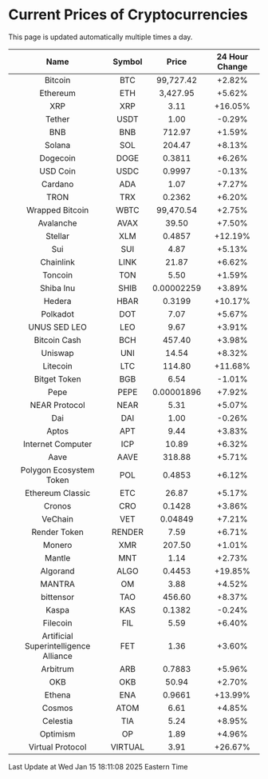 # Current Prices of Cryptocurrencies
This page is updated automatically multiple times a day.

| Name | Symbol | Price | 24 Hour Change |
| :---: |:---:| :---: | :---: |
| Bitcoin | BTC | 99,727.42 | +2.82% |
| Ethereum | ETH | 3,427.95 | +5.62% |
| XRP | XRP | 3.11 | +16.05% |
| Tether | USDT | 1.00 | -0.29% |
| BNB | BNB | 712.97 | +1.59% |
| Solana | SOL | 204.47 | +8.13% |
| Dogecoin | DOGE | 0.3811 | +6.26% |
| USD Coin | USDC | 0.9997 | -0.13% |
| Cardano | ADA | 1.07 | +7.27% |
| TRON | TRX | 0.2362 | +6.20% |
| Wrapped Bitcoin | WBTC | 99,470.54 | +2.75% |
| Avalanche | AVAX | 39.50 | +7.50% |
| Stellar | XLM | 0.4857 | +12.19% |
| Sui | SUI | 4.87 | +5.13% |
| Chainlink | LINK | 21.87 | +6.62% |
| Toncoin | TON | 5.50 | +1.59% |
| Shiba Inu | SHIB | 0.00002259 | +3.89% |
| Hedera | HBAR | 0.3199 | +10.17% |
| Polkadot | DOT | 7.07 | +5.67% |
| UNUS SED LEO | LEO | 9.67 | +3.91% |
| Bitcoin Cash | BCH | 457.40 | +3.98% |
| Uniswap | UNI | 14.54 | +8.32% |
| Litecoin | LTC | 114.80 | +11.68% |
| Bitget Token | BGB | 6.54 | -1.01% |
| Pepe | PEPE | 0.00001896 | +7.92% |
| NEAR Protocol | NEAR | 5.31 | +5.07% |
| Dai | DAI | 1.00 | -0.26% |
| Aptos | APT | 9.44 | +3.83% |
| Internet Computer | ICP | 10.89 | +6.32% |
| Aave | AAVE | 318.88 | +5.71% |
| Polygon Ecosystem Token | POL | 0.4853 | +6.12% |
| Ethereum Classic | ETC | 26.87 | +5.17% |
| Cronos | CRO | 0.1428 | +3.86% |
| VeChain | VET | 0.04849 | +7.21% |
| Render Token | RENDER | 7.59 | +6.71% |
| Monero | XMR | 207.50 | +1.01% |
| Mantle | MNT | 1.14 | +2.73% |
| Algorand | ALGO | 0.4453 | +19.85% |
| MANTRA | OM | 3.88 | +4.52% |
| bittensor | TAO | 456.60 | +8.37% |
| Kaspa | KAS | 0.1382 | -0.24% |
| Filecoin | FIL | 5.59 | +6.40% |
| Artificial Superintelligence Alliance | FET | 1.36 | +3.60% |
| Arbitrum | ARB | 0.7883 | +5.96% |
| OKB | OKB | 50.94 | +2.70% |
| Ethena | ENA | 0.9661 | +13.99% |
| Cosmos | ATOM | 6.61 | +4.85% |
| Celestia | TIA | 5.24 | +8.95% |
| Optimism | OP | 1.89 | +4.96% |
| Virtual Protocol | VIRTUAL | 3.91 | +26.67% |

Last Update at Wed Jan 15 18:11:08 2025 Eastern Time